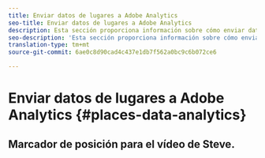 ```yaml
---
title: Enviar datos de lugares a Adobe Analytics
seo-title: Enviar datos de lugares a Adobe Analytics
description: Esta sección proporciona información sobre cómo enviar datos de lugares a Analytics.
seo-description: 'Esta sección proporciona información sobre cómo enviar datos de lugares a Analytics. '
translation-type: tm+mt
source-git-commit: 6ae0c8d90cad4c437e1db7f562a0bc9c6b072ce6

---
```



# Enviar datos de lugares a Adobe Analytics {#places-data-analytics}



## Marcador de posición para el vídeo de Steve.



